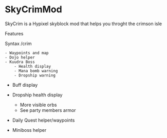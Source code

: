 # SkyCrimMod
SkyCrim is a Hypixel skyblock mod that helps you throght the crimson isle

Features

Syntax /crim

	- Waypoints and map
	- Dojo helper 
	- Kuudra Boss
		- Health display
		- Mana bomb warning
		- Dropship warning
- Buff display
- Dropship health display
	- More visible orbs
	- See party members armor

- Daily Quest helper/waypoints 
- Miniboss helper 

